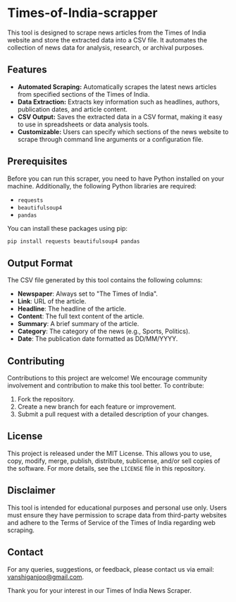 # Times-of-India-scrapper

This tool is designed to scrape news articles from the Times of India website and store the extracted data into a CSV file. It automates the collection of news data for analysis, research, or archival purposes.

## Features

- **Automated Scraping:** Automatically scrapes the latest news articles from specified sections of the Times of India.
- **Data Extraction:** Extracts key information such as headlines, authors, publication dates, and article content.
- **CSV Output:** Saves the extracted data in a CSV format, making it easy to use in spreadsheets or data analysis tools.
- **Customizable:** Users can specify which sections of the news website to scrape through command line arguments or a configuration file.

## Prerequisites

Before you can run this scraper, you need to have Python installed on your machine. Additionally, the following Python libraries are required:
- `requests`
- `beautifulsoup4`
- `pandas`

You can install these packages using pip:

```bash
pip install requests beautifulsoup4 pandas
```

## Output Format

The CSV file generated by this tool contains the following columns:
- **Newspaper**: Always set to "The Times of India".
- **Link**: URL of the article.
- **Headline**: The headline of the article.
- **Content**: The full text content of the article.
- **Summary**: A brief summary of the article.
- **Category**: The category of the news (e.g., Sports, Politics).
- **Date**: The publication date formatted as DD/MM/YYYY.
  
## Contributing

Contributions to this project are welcome! We encourage community involvement and contribution to make this tool better. To contribute:
1. Fork the repository.
2. Create a new branch for each feature or improvement.
3. Submit a pull request with a detailed description of your changes.

## License

This project is released under the MIT License. This allows you to use, copy, modify, merge, publish, distribute, sublicense, and/or sell copies of the software. For more details, see the `LICENSE` file in this repository.

## Disclaimer

This tool is intended for educational purposes and personal use only. Users must ensure they have permission to scrape data from third-party websites and adhere to the Terms of Service of the Times of India regarding web scraping.

## Contact

For any queries, suggestions, or feedback, please contact us via email: [vanshiganjoo@gmail.com](mailto:vanshiganjoo@gmail.com).

Thank you for your interest in our Times of India News Scraper.
